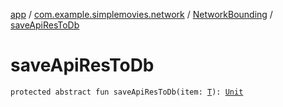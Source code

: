 [app](../../index.md) / [com.example.simplemovies.network](../index.md) / [NetworkBounding](index.md) / [saveApiResToDb](./save-api-res-to-db.md)

# saveApiResToDb

`protected abstract fun saveApiResToDb(item: `[`T`](index.md#T)`): `[`Unit`](https://kotlinlang.org/api/latest/jvm/stdlib/kotlin/-unit/index.html)